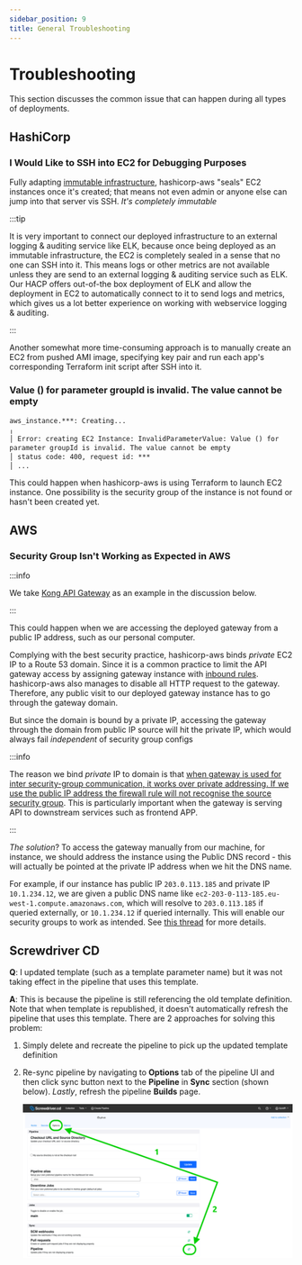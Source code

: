 ```yaml
---
sidebar_position: 9
title: General Troubleshooting
---
```


Troubleshooting
===============

This section discusses the common issue that can happen during all types of deployments.

HashiCorp
---------

### I Would Like to SSH into EC2 for Debugging Purposes

Fully adapting
[immutable infrastructure](https://www.hashicorp.com/resources/what-is-mutable-vs-immutable-infrastructure),
hashicorp-aws "seals" EC2 instances once it's created; that means not even admin or anyone else can jump into that
server vis SSH. _It's completely immutable_

:::tip

It is very important to connect our deployed infrastructure to an external logging & auditing service like ELK, because
once being deployed as an immutable infrastructure, the EC2 is completely sealed in a sense that no one can SSH into it.
This means logs or other metrics are not available unless they are send to an external logging & auditing service such as
ELK. Our HACP offers out-of-the box deployment of ELK and allow the deployment in EC2 to automatically connect to it to
send logs and metrics, which gives us a lot better experience on working with webservice logging & auditing.

:::

Another somewhat more time-consuming approach is to manually create an EC2 from pushed AMI image, specifying key pair
and run each app's corresponding Terraform init script after SSH into it.

### Value () for parameter groupId is invalid. The value cannot be empty

```console
aws_instance.***: Creating...
╷
│ Error: creating EC2 Instance: InvalidParameterValue: Value () for parameter groupId is invalid. The value cannot be empty
│ status code: 400, request id: ***
│ ...
```

This could happen when hashicorp-aws is using Terraform to launch EC2 instance. One possibility is the security group of
the instance is not found or hasn't been created yet.

AWS
---

### Security Group Isn't Working as Expected in AWS

:::info

We take [Kong API Gateway](kong-api-gateway/index) as an example in the discussion below.

:::

This could happen when we are accessing the deployed gateway from a public IP address, such as our personal computer.

Complying with the best security practice, hashicorp-aws binds _private_ EC2 IP to a Route 53 domain. Since it is a
common practice to limit the API gateway access by assigning gateway instance with
[inbound rules](https://docs.aws.amazon.com/vpc/latest/userguide/security-group-rules.html). hashicorp-aws also manages
to disable all HTTP request to the gateway. Therefore, any public visit to our deployed gateway instance has to go
through the gateway domain.

But since the domain is bound by a private IP, accessing the gateway through the domain from public IP source will hit
the private IP, which would always fail _independent_ of security group configs

:::info

The reason we bind _private_ IP to domain is that
[when gateway is used for inter security-group communication, it works
over private addressing. If we use the public IP address the firewall rule will not recognise the source security group](https://stackoverflow.com/a/24242211).
This is particularly important when the gateway is serving API to downstream services such as frontend APP.

:::

_The solution_? To access the gateway manually from our machine, for instance, we should address the instance using the
Public DNS record - this will actually be pointed at the private IP address when we hit the DNS name.

For example, if our instance has public IP `203.0.113.185` and private IP `10.1.234.12`, we are given a public DNS name
like `ec2-203-0-113-185.eu-west-1.compute.amazonaws.com`, which will resolve to `203.0.113.185` if queried externally,
or `10.1.234.12` if queried internally. This will enable our security groups to work as intended. See
[this thread](https://stackoverflow.com/a/24242211) for more details.

Screwdriver CD
--------------

**Q**: I updated template (such as a template parameter name) but it was not taking effect in the pipeline that uses
this template.

**A**: This is because the pipeline is still referencing the old template definition. Note that when template is
republished, it doesn't automatically refresh the pipeline that uses this template. There are 2 approaches for solving
this problem:

1. Simply delete and recreate the pipeline to pick up the updated template definition
2. Re-sync pipeline by navigating to **Options** tab of the pipeline UI and then click sync button next to the
   **Pipeline** in **Sync** section (shown below). _Lastly_, refresh the pipeline **Builds** page.

   ![Error loading resync-pipeline.png](img/resync-pipeline.png)

